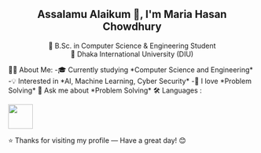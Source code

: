 <h2 align="center">Assalamu Alaikum 👋, I'm Maria Hasan Chowdhury</h2>

<p align="center">
🌟 B.Sc. in Computer Science & Engineering Student <br>
📍 Dhaka International University (DIU)
</p>
👩‍💻 About Me:
-🎓 Currently studying *Computer Science and Engineering*
-💡 Interested in *AI, Machine Learning, Cyber Security*
-🧠 I love *Problem Solving*
💬 Ask me about  *Problem Solving*
🛠 Languages :
<p>
  <img src="https://cdn.jsdelivr.net/gh/devicons/devicon/icons/c/c-original.svg" width="50"/>
</p>

⭐ Thanks for visiting my profile — Have a great day! 😊

